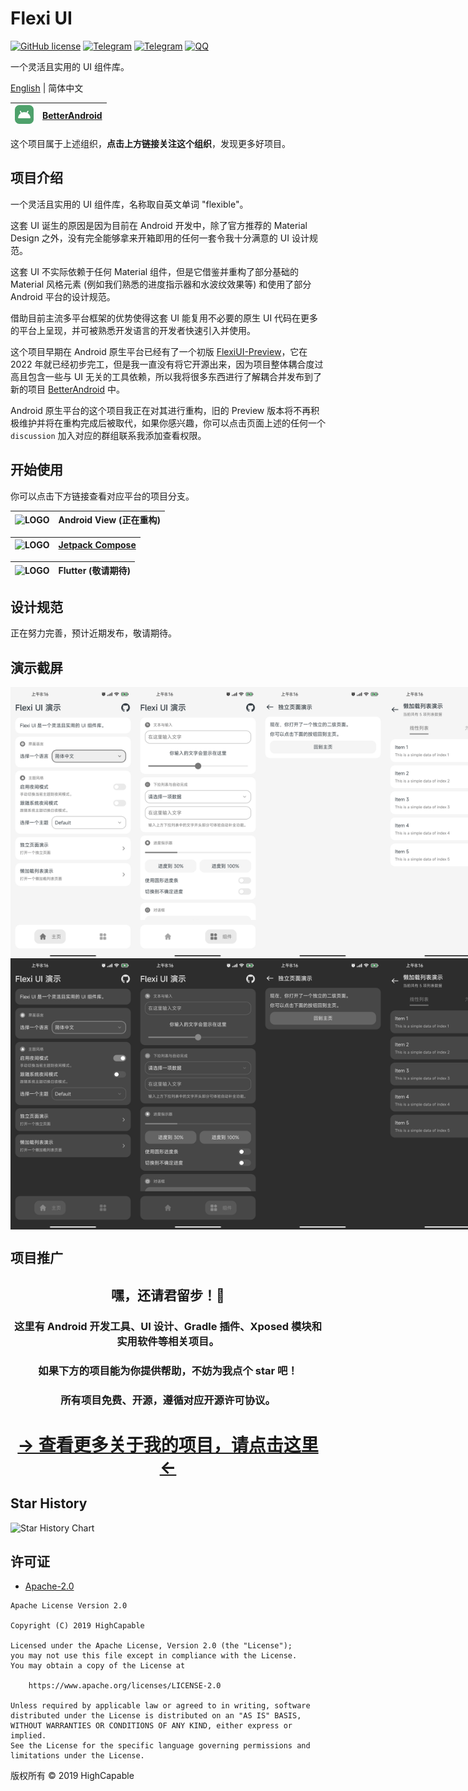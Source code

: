# Flexi UI

[![GitHub license](https://img.shields.io/github/license/BetterAndroid/FlexiUI?color=blue)](https://github.com/BetterAndroid/FlexiUI/blob/main/LICENSE)
[![Telegram](https://img.shields.io/badge/discussion-Telegram-blue.svg?logo=telegram)](https://t.me/BetterAndroid)
[![Telegram](https://img.shields.io/badge/discussion%20dev-Telegram-blue.svg?logo=telegram)](https://t.me/HighCapable_Dev)
[![QQ](https://img.shields.io/badge/discussion%20dev-QQ-blue.svg?logo=tencent-qq&logoColor=red)](https://qm.qq.com/cgi-bin/qm/qr?k=Pnsc5RY6N2mBKFjOLPiYldbAbprAU3V7&jump_from=webapi&authKey=X5EsOVzLXt1dRunge8ryTxDRrh9/IiW1Pua75eDLh9RE3KXE+bwXIYF5cWri/9lf)

一个灵活且实用的 UI 组件库。

[English](README.md) | 简体中文

| <img src="https://github.com/BetterAndroid/.github/blob/main/img-src/logo.png?raw=true" width = "30" height = "30" alt="LOGO"/> | [BetterAndroid](https://github.com/BetterAndroid) |
| ------------------------------------------------------------------------------------------------------------------------------- | ------------------------------------------------- |

这个项目属于上述组织，**点击上方链接关注这个组织**，发现更多好项目。

## 项目介绍

一个灵活且实用的 UI 组件库，名称取自英文单词 "flexible"。

这套 UI 诞生的原因是因为目前在 Android 开发中，除了官方推荐的 Material Design 之外，没有完全能够拿来开箱即用的任何一套令我十分满意的 UI 设计规范。

这套 UI 不实际依赖于任何 Material 组件，但是它借鉴并重构了部分基础的 Material 风格元素 (例如我们熟悉的进度指示器和水波纹效果等) 和使用了部分 Android 平台的设计规范。

借助目前主流多平台框架的优势使得这套 UI 能复用不必要的原生 UI 代码在更多的平台上呈现，并可被熟悉开发语言的开发者快速引入并使用。

这个项目早期在 Android 原生平台已经有了一个初版 [FlexiUI-Preview](https://github.com/BetterAndroid/FlexiUI-Preview)，它在 2022 年就已经初步完工，但是我一直没有将它开源出来，因为项目整体耦合度过高且包含一些与 UI 无关的工具依赖，所以我将很多东西进行了解耦合并发布到了新的项目 [BetterAndroid](https://github.com/BetterAndroid/BetterAndroid) 中。

Android 原生平台的这个项目我正在对其进行重构，旧的 Preview 版本将不再积极维护并将在重构完成后被取代，如果你感兴趣，你可以点击页面上述的任何一个 `discussion` 加入对应的群组联系我添加查看权限。

## 开始使用

你可以点击下方链接查看对应平台的项目分支。

| <img src="https://developer.android.com/static/images/logos/android.svg" width = "30" height = "30" alt="LOGO"/> | Android View (正在重构) |
| ---------------------------------------------------------------------------------------------------------------- | ----------------------- |

| <img src="https://developer.android.com/static/images/spot-icons/jetpack-compose.svg" width = "30" height = "30" alt="LOGO"/> | [Jetpack Compose](https://github.com/BetterAndroid/FlexiUI/tree/compose) |
| ----------------------------------------------------------------------------------------------------------------------------- | ------------------------------------------------------------------------ |


| <img src="https://avatars.githubusercontent.com/u/14101776?s=200&v=4" width = "30" height = "30" alt="LOGO"/> | Flutter (敬请期待) |
| ------------------------------------------------------------------------------------------------------------- | ------------------ |

## 设计规范

正在努力完善，预计近期发布，敬请期待。

## 演示截屏

<div style="display: flex">
  <img src="img-src/day/shot-1-zh.png" width = "200" alt="SCREENSHOT"/>
  <img src="img-src/day/shot-2-zh.png" width = "200" alt="SCREENSHOT"/>
  <img src="img-src/day/shot-3-zh.png" width = "200" alt="SCREENSHOT"/>
  <img src="img-src/day/shot-4-zh.png" width = "200" alt="SCREENSHOT"/>
</div>

<div style="display: flex">
  <img src="img-src/night/shot-1-zh.png" width = "200" alt="SCREENSHOT"/>
  <img src="img-src/night/shot-2-zh.png" width = "200" alt="SCREENSHOT"/>
  <img src="img-src/night/shot-3-zh.png" width = "200" alt="SCREENSHOT"/>
  <img src="img-src/night/shot-4-zh.png" width = "200" alt="SCREENSHOT"/>
</div>

## 项目推广

<!--suppress HtmlDeprecatedAttribute -->
<div align="center">
    <h2>嘿，还请君留步！👋</h2>
    <h3>这里有 Android 开发工具、UI 设计、Gradle 插件、Xposed 模块和实用软件等相关项目。</h3>
    <h3>如果下方的项目能为你提供帮助，不妨为我点个 star 吧！</h3>
    <h3>所有项目免费、开源，遵循对应开源许可协议。</h3>
    <h1><a href="https://github.com/fankes/fankes/blob/main/project-promote/README-zh-CN.md">→ 查看更多关于我的项目，请点击这里 ←</a></h1>
</div>

## Star History

![Star History Chart](https://api.star-history.com/svg?repos=BetterAndroid/FlexiUI&type=Date)

## 许可证

- [Apache-2.0](https://www.apache.org/licenses/LICENSE-2.0)

```
Apache License Version 2.0

Copyright (C) 2019 HighCapable

Licensed under the Apache License, Version 2.0 (the "License");
you may not use this file except in compliance with the License.
You may obtain a copy of the License at

    https://www.apache.org/licenses/LICENSE-2.0

Unless required by applicable law or agreed to in writing, software
distributed under the License is distributed on an "AS IS" BASIS,
WITHOUT WARRANTIES OR CONDITIONS OF ANY KIND, either express or implied.
See the License for the specific language governing permissions and
limitations under the License.
```

版权所有 © 2019 HighCapable